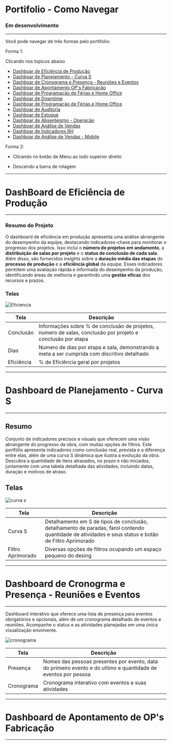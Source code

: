 # Portifolio - Como Navegar

### Em desenvolvimento
___
Você pode navegar de três formas pelo portifolio:

Forma 1:

Clicando nos topicos abaixo

* [Dashboar de Eficiência de Produção](#EficienciaProducao)
* [Dashboar de Planejamento - Curva S](#curvaS)
* [Dashboar de Cronograma e Presença - Reuniões e Eventos](#cronograma)
* [Dashboar de Apontamento OP's Fabricação](https://www.exemplo.com)
* [Dashboar de Programação de Férias e Home Office](https://www.exemplo.com)
* [Dashboar de Downtime](https://www.exemplo.com)
* [Dashboar de Programação de Férias e Home Office](https://www.exemplo.com)
* [Dashboar de Auditoria](https://www.exemplo.com)
* [Dashboar de Estoque](https://www.exemplo.com)
* [Dashboar de Absenteismo - Operação](https://www.exemplo.com)
* [Dashboar de Análise de Vendas](https://www.exemplo.com)
* [Dashboar de Indicadores RH](https://www.exemplo.com)
* [Dashboar de Análise de Vendas - Mobile](https://www.exemplo.com)

Forma 2:

* Clicando no botão de Menu ao lodo superior direito


* Descendo a barra de rolagem

___
<a id="EficienciaProducao"></a>

# DashBoard de Eficiência de Produção 

___
### Resumo do Projeto

O dashboard de eficiência em produção apresenta uma análise abrangente do desempenho da equipe, destacando indicadores-chave para monitorar o progresso dos projetos. Isso inclui o **número de projetos em andamento**, a **distribuição de salas por projeto** e o **status de conclusão de cada sala**. Além disso, são fornecidos insights sobre a **duração média das etapas** do **processo de produção** e a **eficiência global** da equipe. Esses indicadores permitem uma avaliação rápida e informada do desempenho da produção, identificando áreas de melhoria e garantindo uma **gestão eficaz** dos recursos e prazos.

### Telas

![Eficiencia](https://github.com/ByancaValerie/ByancaValerie/assets/162714310/bc7340a8-1a7c-42b6-aacf-ef90a74cf8d0)

| Tela | Descrição |
|---|---|
| Conclusão | Informações sobre % de conclusão de projetos, numero de salas, conclusão por projeto e conclusão por etapa |
| Dias | Numero de dias por etapa e sala, demonstrando a meta a ser cumprida com discritivo detalhado |
| Eficiência | %  de Eficiência geral por projetos|

___
<a id="curvaS"></a>

# Dashboard de Planejamento - Curva S
___
## Resumo

Conjunto de indicadores precisos e visuais que oferecem uma visão abrangente do progresso da obra, com muitas opções de filtros. Este portfólio apresenta indicadores como conclusão real, prevista e a diferença entre elas, além de uma curva S dinâmica que ilustra a evolução da obra. Descubra a quantidade de itens atrasados, no prazo e não iniciados, juntamente com uma tabela detalhada das atividades, incluindo datas, duração e motivos de atraso.

## Telas

![curva s](https://github.com/ByancaValerie/PortifolioPowerBI/assets/162714310/03ab7367-1076-4c6b-98b7-27c5cb35f1e4)

| Tela | Descrição |
|---|---|
| Curva S| Detalhamento em S de tipos de conclusão, detalhamento de paradas, farol contendo quantidade de atividades e seus status e botão de Filtro Aprimorado|
| Filtro Aprimorado | Diversas opções de filtros ocupando um espaço pequeno do desing |

___
<a id="cronograma"></a>

# Dashboard de Cronogrma e Presença - Reuniões e Eventos
___
Dashboard interativo que oferece uma lista de presença para eventos obrigatórios e opcionais, além de um cronograma detalhado de eventos e reuniões. Acompanhe o status e as atividades planejadas em uma única visualização envolvente.

![cronograma](https://github.com/ByancaValerie/PortifolioPowerBI/assets/162714310/2bc8f471-40f8-49b1-a4b7-2055056a53fb)

| Tela | Descrição |
|---|---|
| Presença| Nomes das pessoas presentes por evento, data do primeiro evento e do ultimo e quantidade de eventos por pessoa|
| Cronograma | Cronograma interativo com eventos e suas atividades |
___
<a id="ops"></a>

# Dashboard de Apontamento de OP's Fabricação
___

